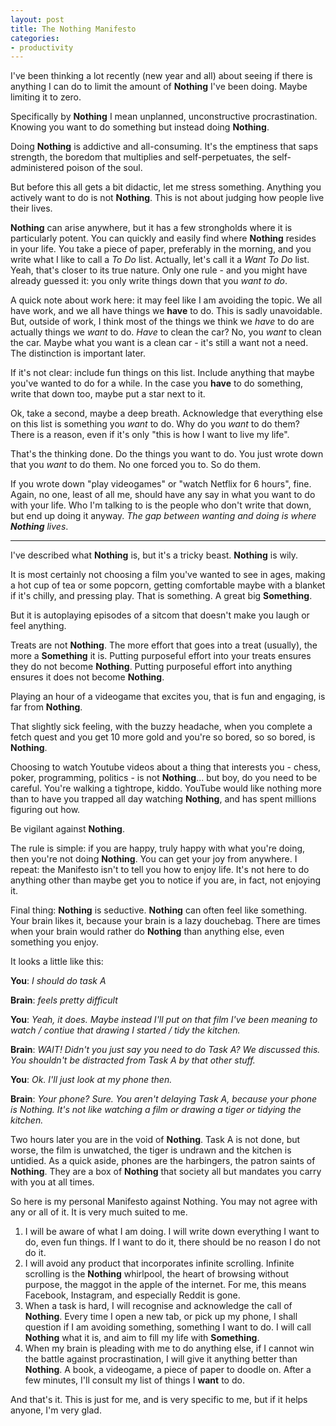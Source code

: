 ```yaml
---
layout: post
title: The Nothing Manifesto
categories:
- productivity
---
```


I've been thinking a lot recently (new year and all) about seeing if there is anything I can do to limit the amount of **Nothing** I've been doing. Maybe limiting it to zero.

Specifically by **Nothing** I mean unplanned, unconstructive procrastination. Knowing you want to do something but instead doing **Nothing**.

Doing **Nothing** is addictive and all-consuming. It's the emptiness that saps strength, the boredom that multiplies and self-perpetuates, the self-administered poison of the soul.

But before this all gets a bit didactic, let me stress something. Anything you actively want to do is not **Nothing**. This is not about judging how people live their lives. 

**Nothing** can arise anywhere, but it has a few strongholds where it is particularly potent. You can quickly and easily find where **Nothing** resides in your life. You take a piece of paper, preferably in the morning, and you write what I like to call a _To Do_ list. Actually, let's call it a _Want To Do_ list. Yeah, that's closer to its true nature. Only one rule - and you might have already guessed it: you only write things down that you _want to do_.

A quick note about work here: it may feel like I am avoiding the topic. We all have work, and we all have things we **have** to do. This is sadly unavoidable. But, outside of work, I think most of the things we think we _have_ to do are actually things we _want_ to do. _Have_ to clean the car? No, you _want_ to clean the car. Maybe what you want is a clean car - it's still a want not a need. The distinction is important later.

If it's not clear: include fun things on this list. Include anything that maybe you've wanted to do for a while. In the case you **have** to do something, write that down too, maybe put a star next to it.

Ok, take a second, maybe a deep breath. Acknowledge that everything else on this list is something you _want_ to do. Why do you _want_ to do them? There is a reason, even if it's only "this is how I want to live my life".

That's the thinking done. Do the things you want to do. You just wrote down that you _want_ to do them. No one forced you to. So do them.

If you wrote down "play videogames" or "watch Netflix for 6 hours", fine. Again, no one, least of all me, should have any say in what you want to do with your life. Who I'm talking to is the people who don't write that down, but end up doing it anyway. _The gap between wanting and doing is where **Nothing** lives_.

---

I've described what **Nothing** is, but it's a tricky beast. **Nothing** is wily.

It is most certainly not choosing a film you've wanted to see in ages, making a hot cup of tea or some popcorn, getting comfortable maybe with a blanket if it's chilly, and pressing play. That is something. A great big **Something**.

But it is autoplaying episodes of a sitcom that doesn't make you laugh or feel anything.

Treats are not **Nothing**. The more effort that goes into a treat (usually), the more a **Something** it is. Putting purposeful effort into your treats ensures they do not become **Nothing**. Putting purposeful effort into anything ensures it does not become **Nothing**.

Playing an hour of a videogame that excites you, that is fun and engaging, is far from **Nothing**. 

That slightly sick feeling, with the buzzy headache, when you complete a fetch quest and you get 10 more gold and you're so bored, so so bored, is **Nothing**.

Choosing to watch Youtube videos about a thing that interests you - chess, poker, programming, politics - is not **Nothing**... but boy, do you need to be careful. You're walking a tightrope, kiddo. YouTube would like nothing more than to have you trapped all day watching **Nothing**, and has spent millions figuring out how.

Be vigilant against **Nothing**.

The rule is simple: if you are happy, truly happy with what you're doing, then you're not doing **Nothing**. You can get your joy from anywhere. I repeat: the Manifesto isn't to tell you how to enjoy life. It's not here to do anything other than maybe get you to notice if you are, in fact, not enjoying it.

Final thing: **Nothing** is seductive. **Nothing** can often feel like something. Your brain likes it, because your brain is a lazy douchebag. There are times when your brain would rather do **Nothing** than anything else, even something you enjoy.

It looks a little like this:

**You**: _I should do task A_

**Brain**: _feels pretty difficult_

**You**: _Yeah, it does. Maybe instead I'll put on that film I've been meaning to watch / contiue that drawing I started / tidy the kitchen._

**Brain**: _WAIT! Didn't you just say you need to do Task A? We discussed this. You shouldn't be distracted from Task A by that other stuff._

**You**: _Ok. I'll just look at my phone then._

**Brain**: _Your phone? Sure. You aren't delaying Task A, because your phone is Nothing. It's not like watching a film or drawing a tiger or tidying the kitchen._

Two hours later you are in the void of **Nothing**. Task A is not done, but worse, the film is unwatched, the tiger is undrawn and the kitchen is untidied. As a quick aside, phones are the harbingers, the patron saints of **Nothing**. They are a box of **Nothing** that society all but mandates you carry with you at all times.

So here is my personal Manifesto against Nothing. You may not agree with any or all of it. It is very much suited to me.

  1. I will be aware of what I am doing. I will write down everything I want to do, even fun things. If I want to do it, there should be no reason I do not do it.
  1. I will avoid any product that incorporates infinite scrolling. Infinite scrolling is the **Nothing** whirlpool, the heart of browsing without purpose, the maggot in the apple of the internet. For me, this means Facebook, Instagram, and especially Reddit is gone.
  1. When a task is hard, I will recognise and acknowledge the call of **Nothing**. Every time I open a new tab, or pick up my phone, I shall question if I am avoiding something, something I want to do. I will call **Nothing** what it is, and aim to fill my life with **Something**.
  1. When my brain is pleading with me to do anything else, if I cannot win the battle against procrastination, I will give it anything better than **Nothing**. A book, a videogame, a piece of paper to doodle on. After a few minutes, I'll consult my list of things I **want** to do.

And that's it. This is just for me, and is very specific to me, but if it helps anyone, I'm very glad.
